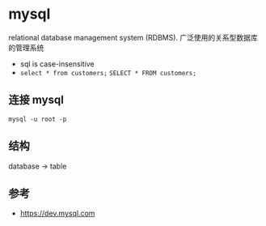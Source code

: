 # mysql

relational database management system (RDBMS).
广泛使用的关系型数据库的管理系统

- sql is case-insensitive
- `select * from customers;` `SELECT * FROM customers;`

## 连接 mysql

`mysql -u root -p`

## 结构

database -> table

## 参考

- <https://dev.mysql.com>
